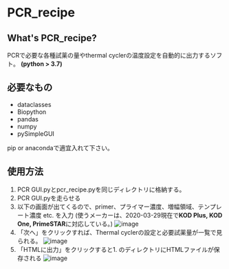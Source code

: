 # PCR_recipe

## What's PCR_recipe?
PCRで必要な各種試薬の量やthermal cyclerの温度設定を自動的に出力するソフト。
**(python > 3.7)**

## 必要なもの
+ dataclasses
+ Biopython
+ pandas
+ numpy
+ pySimpleGUI

pip or anacondaで適宜入れて下さい。
## 使用方法
1. PCR GUI.pyとpcr_recipe.pyを同じディレクトリに格納する。
2. PCR GUI.pyを走らせる
3. 以下の画面が出てくるので、primer、プライマー濃度、増幅領域、テンプレート濃度 etc. を入力
(使うメーカーは、2020-03-29現在で**KOD Plus, KOD One, PrimeSTAR**に対応している。) 
![image](https://user-images.githubusercontent.com/41857834/113079382-e2131c00-920f-11eb-82f9-49685069df47.png)
4. 「次へ」をクリックすれば、Thermal cyclerの設定と必要試薬量が一覧で見られる。
![image](https://user-images.githubusercontent.com/41857834/113079403-eb9c8400-920f-11eb-9aa4-2a7bbfac21dc.png)
5. 「HTMLに出力」をクリックすると1. のディレクトリにHTMLファイルが保存される
![image](https://user-images.githubusercontent.com/41857834/113079291-bbed7c00-920f-11eb-86d8-ef2df6d347d5.png)
